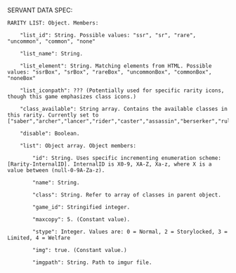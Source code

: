 SERVANT DATA SPEC:

    RARITY LIST: Object. Members:
    
        "list_id": String. Possible values: "ssr", "sr", "rare", "uncommon", "common", "none"
        
        "list_name": String.
        
        "list_element": String. Matching elements from HTML. Possible values: "ssrBox", "srBox", "rareBox", "uncommonBox", "commonBox", "noneBox"
        
        "list_iconpath": ??? (Potentially used for specific rarity icons, though this game emphasizes class icons.)
        
        "class_available": String array. Contains the available classes in this rarity. Currently set to ["saber","archer","lancer","rider","caster","assassin","berserker","ruler","avenger","mooncancer","alterego","foreigner","pretender","beast"],
        
        "disable": Boolean.
        
        "list": Object array. Object members:
        
            "id": String. Uses specific incrementing enumeration scheme: [Rarity-InternalID]. InternalID is X0-9, XA-Z, Xa-z, where X is a value between (null-0-9A-Za-z).
            
            "name": String.
            
            "class": String. Refer to array of classes in parent object.
            
            "game_id": Stringified integer.
            
            "maxcopy": 5. (Constant value).
            
            "stype": Integer. Values are: 0 = Normal, 2 = Storylocked, 3 = Limited, 4 = Welfare
            
            "img": true. (Constant value.)
            
            "imgpath": String. Path to imgur file.
